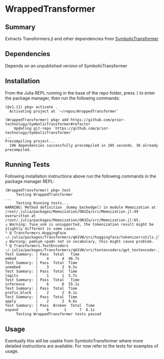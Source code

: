 # WrappedTransformer

## Summary

Extracts Transformers.jl and other dependencies from [SymbolicTransformer](https://github.com/prior-technology/SymbolicTransformer/)

## Dependencies

Depends on an unpublished version of SymbolicTransformer

## Installation

From the Julia REPL running in the base of the repo folder, press `]` to enter the package manager, then run the following commands:
```repl
(@v1.11) pkg> activate .
  Activating project at `~/repos/WrappedTransformer`

(WrappedTransformer) pkg> add https://github.com/prior-technology/SymbolicTransformer#refactor
    Updating git-repo `https://github.com/prior-technology/SymbolicTransformer`
...
Precompiling project...
  196 dependencies successfully precompiled in 105 seconds. 36 already precompiled.
```

## Running Tests

Following installation instructions above run the following commands in the package manager REPL:
```repl
(WrappedTransformer) pkg> test
     Testing WrappedTransformer
...
     Testing Running tests...
WARNING: Method definition _dummy_backedge() in module Memoization at /root/.julia/packages/Memoization/ON3Za/src/Memoization.jl:49 overwritten at /root/.julia/packages/Memoization/ON3Za/src/Memoization.jl:65.
┌ Warning: fuse_unk is unsupported, the tokenization result might be slightly different in some cases.
└ @ Transformers.HuggingFace ~/.julia/packages/Transformers/qH1VW/src/huggingface/tokenizer/utils.jl:42
┌ Warning: padsym <pad> not in vocabulary, this might cause problem.
└ @ Transformers.TextEncoders ~/.julia/packages/Transformers/qH1VW/src/textencoders/gpt_textencoder.jl:153
Test Summary: | Pass  Total   Time
embed         |    4      4  46.7s
Test Summary: | Pass  Total  Time
unembed       |    3      3  0.5s
Test Summary: | Pass  Total  Time
logits        |    1      1  5.7s
Test Summary: | Pass  Total   Time
inference     |    6      6  55.1s
Test Summary: | Pass  Total  Time
prefix_block  |    2      2  0.1s
Test Summary: | Pass  Total  Time
apply         |    2      2  9.6s
Test Summary: | Pass  Broken  Total  Time
expand        |    6       1      7  6.1s
     Testing WrappedTransformer tests passed

```

## Usage

Eventually this will be usable from SymbolicTransformer where more detailed instructions are available. For now refer to the tests for examples of usage.

